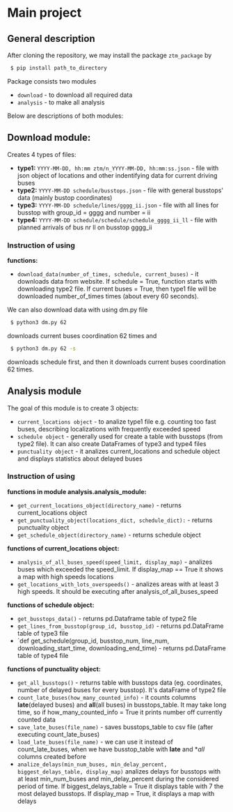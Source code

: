 # Main project 

## General description

After cloning the repository, we may install the package `ztm_package` by
```sh
 $ pip install path_to_directory
```

Package consists two modules 

* `download` - to download all required data
* `analysis` - to make all analysis

Below are descriptions of both modules:



## Download module:
Creates 4 types of files:

* **type1:** `YYYY-MM-DD, hh:mm ztm/n_YYYY-MM-DD, hh:mm:ss.json` - file with json object of locations and other indentifying data 
for current driving buses
* **type2:** `YYYY-MM-DD schedule/busstops.json` - file with general busstops' data (mainly bustop coordinates)
* **type3:** `YYYY-MM-DD schedule/lines/gggg_ii.json` - file with all lines for busstop with group_id = gggg and number = ii
* **type4:** `YYYY-MM-DD schedule/schedule/schedule_gggg_ii_ll` - file with planned arrivals of bus nr ll on busstop gggg_ii

### Instruction of using

**functions:**
* `download_data(number_of_times, schedule, current_buses)` - it downloads data from website. If schedule = True, function 
starts with downloading type2 file. If current buses = True, then type1 file will be downloaded number_of_times times (about every 60 seconds). 

We can also download data with using dm.py file
```sh
 $ python3 dm.py 62
```
downloads current buses coordination 62 times and
```sh
 $ python3 dm.py 62 -s
```
downloads schedule first, and then it downloads current buses coordination 62 times.

## Analysis module
The goal of this module is to create 3 objects:

* `current_locations object` - to analize type1 file e.g. counting too fast buses, describing localizations with 
frequently exceeded speed
* `schedule object` - generally used for create a table with busstops (from type2 file). It can also create DataFrames of type3 and type4 files
* `punctuality object` - it analizes current_locations and schedule object and displays statistics about delayed buses



### Instruction of using

**functions in module analysis.analysis_module:**
 
 * `get_current_locations_object(directory_name)` - returns current_locations object
 * `get_punctuality_object(locations_dict, schedule_dict):` - returns punctuality object
 * `get_schedule_object(directory_name)` - returns schedule object
 
 

**functions of current_locations object:**

* `analysis_of_all_buses_speed(speed_limit, display_map)` - analizes buses which exceeded the speed_limit. If display_map == True it shows a map with high speeds locations
* `get_locations_with_lots_overspeeds()` - analizes areas with at least 3 high speeds. It should be executing after analysis_of_all_buses_speed 

**functions of schedule object:**

* `get_busstops_data()` - returns pd.Dataframe table of type2 file
* `get_lines_from_busstop(group_id, busstop_id)` - returns pd.DataFrame table of type3 file
* `def get_schedule(group_id, busstop_num, line_num, downloading_start_time, downloading_end_time) - returns pd.DataFrame table of type4 file

**functions of punctuality object:**

* `get_all_busstops()` - returns table with busstops data (eg. coordinates, number of delayed buses for every busstop). It's dataFrame of type2 file
* `count_late_buses(how_many_counted_info)` - it counts columns **late**(delayed buses) and **all**(all buses) in busstops_table. It may take long time, so if how_many_counted_info = True it prints number off currently counted data
* `save_late_buses(file_name)` - saves busstops_table to csv file (after executing count_late_buses)
* `load_late_buses(file_name)` - we can use it instead of count_late_buses, when we have busstop_table with **late** and **all* columns created before
* `analize_delays(min_num_buses, min_delay_percent, biggest_delays_table, display_map)` analizes delays for busstops with at least min_num_buses and min_delay_percent during the considered period of time. If biggest_delays_table = True it displays table with 7 the most delayed busstops. If display_map = True, it displays a map with delays
